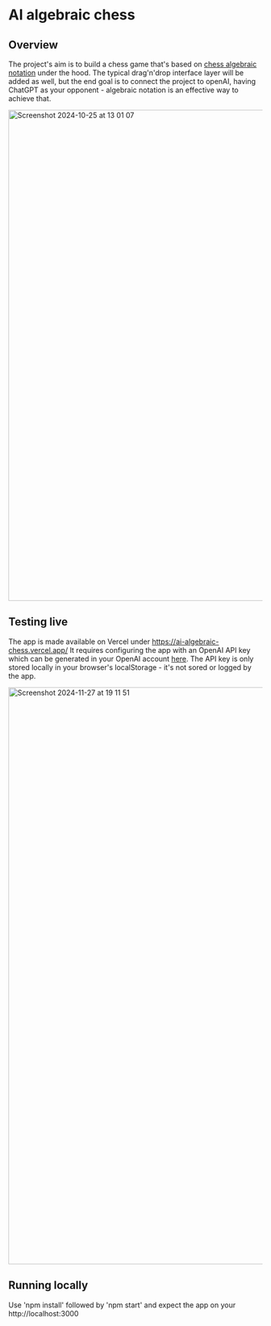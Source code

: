 # AI algebraic chess

## Overview

The project's aim is to build a chess game that's based on [chess algebraic notation](https://en.wikipedia.org/wiki/Algebraic_notation_(chess)) under the hood. The typical drag'n'drop interface layer will be added as well, but the end goal is to connect the project to openAI, having ChatGPT as your opponent - algebraic notation is an effective way to achieve that.

<img width="971" alt="Screenshot 2024-10-25 at 13 01 07" src="https://github.com/user-attachments/assets/7ea7eae5-470b-4293-aad0-48a076a095db">

## Testing live

The app is made available on Vercel under https://ai-algebraic-chess.vercel.app/
It requires configuring the app with an OpenAI API key which can be generated in your OpenAI account [here](https://platform.openai.com/api-keys). The API key is only stored locally in your browser's localStorage - it's not sored or logged by the app.

<img width="1141" alt="Screenshot 2024-11-27 at 19 11 51" src="https://github.com/user-attachments/assets/2fa8f8aa-a647-468e-9cbb-9e2f693abbd5">

## Running locally

Use 'npm install' followed by 'npm start' and expect the app on your http://localhost:3000
